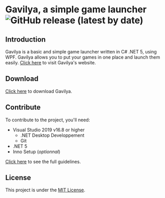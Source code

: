 # Gavilya, a simple game launcher ![GitHub release (latest by date)](https://img.shields.io/github/v/release/Leo-Corporation/Gavilya)
## Introduction
Gavilya is a basic and simple game launcher written in C# .NET 5, using WPF. Gavilya allows you to put your games in one place and launch them easily. [Click here](https://leo-corporation.github.io/Gavilya-Web/) to visit Gavilya's website.

## Download
[Click here](https://bit.ly/Gavilya) to download Gavilya.

## Contribute
To contribute to the project, you'll need:
- Visual Studio 2019 v16.8 or higher
  - .NET Desktop Developpement
  - Git
- .NET 5
- Inno Setup (*optionnal*)

[Click here](https://github.com/Leo-Corporation/Gavilya/blob/master/CONTRIBUTING.md) to see the full guidelines.
## License
This project is under the [MIT License](https://github.com/Leo-Corporation/Gavilya/blob/master/LICENSE).
